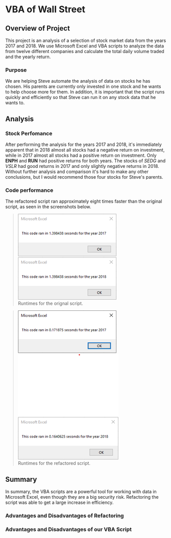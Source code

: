 # VBA of Wall Street

## Overview of Project

This project is an analysis of a selection of stock market data from the years 2017 and 2018. We use Microsoft Excel and VBA scripts to analyze the data from twelve different companies and calculate the total daily volume traded and the yearly return.

### Purpose

We are helping Steve automate the analysis of data on stocks he has chosen. His parents are currently only invested in one stock and he wants to help choose more for them. In addition, it is important that the script runs quickly and efficiently so that Steve can run it on any stock data that he wants to.

## Analysis

### Stock Perfomance

After performing the analysis for the years 2017 and 2018, it's immediately apparent that in 2018 almost all stocks had a negative return on investment, while in 2017 almost all stocks had a positive return on investment. Only **ENPH** and **RUN** had positive returns for both years. The stocks of *SEDG* and *VSLR* had good returns in 2017 and only slightly negative returns in 2018. Without further analysis and comparison it's hard to make any other conclusions, but I would recommend those four stocks for Steve's parents. 

### Code performance

The refactored script ran approximately eight times faster than the original script, as seen in the screenshots below. 
>![Runtime for original code on 2017 data](resources/VBA_Original_2017.png) ![Runtime for original code on 2018 data](resources/VBA_Original_2018.png)\
>Runtimes for the orignal script.


>![Runtime for refactored code on 2017 data](resources/VBA_Challenge_2017.png) ![Runtime for refactored code on 2018 data](resources/VBA_Challenge_2018.png)\
>Runtimes for the refactored script.

## Summary

In summary, the VBA scripts are a powerful tool for working with data in Microsoft Excel, even though they are a big security risk. Refactoring the script was able to get a large increase in efficiency.

### Advantages and Disadvantages of Refactoring

### Advantages and Disadvantages of our VBA Script
